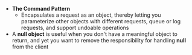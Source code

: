 - **The Command Pattern**
  - Encapsulates a request as an object, thereby letting you parameterize other objects with different requests, queue or log requests, and support undoable operations
- A **null object** is useful when you don't have a meaningful object to return, and yet you want to remove the responsibility for handling **null** from the client